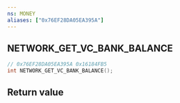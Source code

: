 ```yaml
---
ns: MONEY
aliases: ["0x76EF28DA05EA395A"]
---
```

## NETWORK_GET_VC_BANK_BALANCE

```c
// 0x76EF28DA05EA395A 0x16184FB5
int NETWORK_GET_VC_BANK_BALANCE();
```

## Return value
